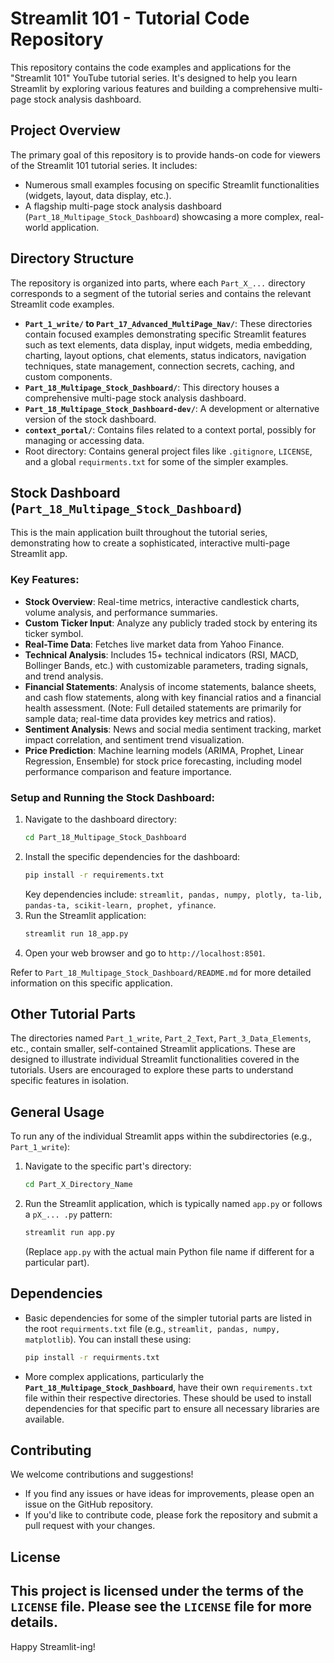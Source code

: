 # Streamlit 101 - Tutorial Code Repository

This repository contains the code examples and applications for the "Streamlit 101" YouTube tutorial series. It's designed to help you learn Streamlit by exploring various features and building a comprehensive multi-page stock analysis dashboard.

## Project Overview

The primary goal of this repository is to provide hands-on code for viewers of the Streamlit 101 tutorial series. It includes:
- Numerous small examples focusing on specific Streamlit functionalities (widgets, layout, data display, etc.).
- A flagship multi-page stock analysis dashboard (`Part_18_Multipage_Stock_Dashboard`) showcasing a more complex, real-world application.

## Directory Structure

The repository is organized into parts, where each `Part_X_...` directory corresponds to a segment of the tutorial series and contains the relevant Streamlit code examples.

- **`Part_1_write/` to `Part_17_Advanced_MultiPage_Nav/`**: These directories contain focused examples demonstrating specific Streamlit features such as text elements, data display, input widgets, media embedding, charting, layout options, chat elements, status indicators, navigation techniques, state management, connection secrets, caching, and custom components.
- **`Part_18_Multipage_Stock_Dashboard/`**: This directory houses a comprehensive multi-page stock analysis dashboard.
- **`Part_18_Multipage_Stock_Dashboard-dev/`**: A development or alternative version of the stock dashboard.
- **`context_portal/`**: Contains files related to a context portal, possibly for managing or accessing data.
- Root directory: Contains general project files like `.gitignore`, `LICENSE`, and a global `requirments.txt` for some of the simpler examples.

## Stock Dashboard (`Part_18_Multipage_Stock_Dashboard`)

This is the main application built throughout the tutorial series, demonstrating how to create a sophisticated, interactive multi-page Streamlit app.

### Key Features:
- **Stock Overview**: Real-time metrics, interactive candlestick charts, volume analysis, and performance summaries.
- **Custom Ticker Input**: Analyze any publicly traded stock by entering its ticker symbol.
- **Real-Time Data**: Fetches live market data from Yahoo Finance.
- **Technical Analysis**: Includes 15+ technical indicators (RSI, MACD, Bollinger Bands, etc.) with customizable parameters, trading signals, and trend analysis.
- **Financial Statements**: Analysis of income statements, balance sheets, and cash flow statements, along with key financial ratios and a financial health assessment. (Note: Full detailed statements are primarily for sample data; real-time data provides key metrics and ratios).
- **Sentiment Analysis**: News and social media sentiment tracking, market impact correlation, and sentiment trend visualization.
- **Price Prediction**: Machine learning models (ARIMA, Prophet, Linear Regression, Ensemble) for stock price forecasting, including model performance comparison and feature importance.

### Setup and Running the Stock Dashboard:
1. Navigate to the dashboard directory:
   ```bash
   cd Part_18_Multipage_Stock_Dashboard
   ```
2. Install the specific dependencies for the dashboard:
   ```bash
   pip install -r requirements.txt
   ```
   Key dependencies include: `streamlit, pandas, numpy, plotly, ta-lib, pandas-ta, scikit-learn, prophet, yfinance`.
3. Run the Streamlit application:
   ```bash
   streamlit run 18_app.py
   ```
4. Open your web browser and go to `http://localhost:8501`.

Refer to `Part_18_Multipage_Stock_Dashboard/README.md` for more detailed information on this specific application.

## Other Tutorial Parts

The directories named `Part_1_write`, `Part_2_Text`, `Part_3_Data_Elements`, etc., contain smaller, self-contained Streamlit applications. These are designed to illustrate individual Streamlit functionalities covered in the tutorials. Users are encouraged to explore these parts to understand specific features in isolation.

## General Usage

To run any of the individual Streamlit apps within the subdirectories (e.g., `Part_1_write`):
1. Navigate to the specific part's directory:
   ```bash
   cd Part_X_Directory_Name
   ```
2. Run the Streamlit application, which is typically named `app.py` or follows a `pX_... .py` pattern:
   ```bash
   streamlit run app.py
   ```
   (Replace `app.py` with the actual main Python file name if different for a particular part).

## Dependencies

- Basic dependencies for some of the simpler tutorial parts are listed in the root `requirments.txt` file (e.g., `streamlit, pandas, numpy, matplotlib`). You can install these using:
  ```bash
  pip install -r requirments.txt
  ```
- More complex applications, particularly the **`Part_18_Multipage_Stock_Dashboard`**, have their own `requirements.txt` file within their respective directories. These should be used to install dependencies for that specific part to ensure all necessary libraries are available.

## Contributing

We welcome contributions and suggestions!
- If you find any issues or have ideas for improvements, please open an issue on the GitHub repository.
- If you'd like to contribute code, please fork the repository and submit a pull request with your changes.

## License

This project is licensed under the terms of the `LICENSE` file. Please see the `LICENSE` file for more details.
---

Happy Streamlit-ing!
